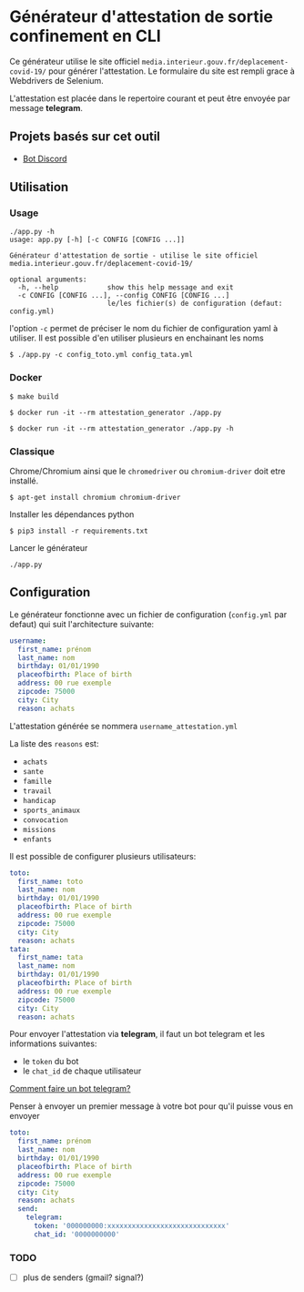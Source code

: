 # Générateur d'attestation de sortie confinement en CLI

Ce générateur utilise le site officiel `media.interieur.gouv.fr/deplacement-covid-19/` pour générer l'attestation. Le formulaire du site est rempli grace à Webdrivers de Selenium.

L'attestation est placée dans le repertoire courant et peut être envoyée par message **telegram**.

## Projets basés sur cet outil

- [Bot Discord](https://github.com/Nimon77/attestation-discord-bot)

## Utilisation

### Usage

```
./app.py -h
usage: app.py [-h] [-c CONFIG [CONFIG ...]]

Générateur d'attestation de sortie - utilise le site officiel media.interieur.gouv.fr/deplacement-covid-19/

optional arguments:
  -h, --help            show this help message and exit
  -c CONFIG [CONFIG ...], --config CONFIG [CONFIG ...]
                        le/les fichier(s) de configuration (defaut: config.yml)
```

l'option `-c` permet de préciser le nom du fichier de configuration yaml à utiliser. Il est possible d'en utiliser plusieurs en enchainant les noms

`$ ./app.py -c config_toto.yml config_tata.yml`

### Docker

`$ make build`

`$ docker run -it --rm attestation_generator ./app.py`

`$ docker run -it --rm attestation_generator ./app.py -h`

### Classique

Chrome/Chromium ainsi que le `chromedriver` ou `chromium-driver` doit etre installé.

`$ apt-get install chromium chromium-driver`

Installer les dépendances python

`$ pip3 install -r requirements.txt`

Lancer le générateur

`./app.py`

## Configuration

Le générateur fonctionne avec un fichier de configuration (`config.yml` par defaut) qui suit l'architecture suivante:

```yml
username:
  first_name: prénom
  last_name: nom
  birthday: 01/01/1990
  placeofbirth: Place of birth
  address: 00 rue exemple
  zipcode: 75000
  city: City
  reason: achats
```

L'attestation générée se nommera `username_attestation.yml`

La liste des `reasons` est:

- `achats`
- `sante`
- `famille`
- `travail`
- `handicap`
- `sports_animaux`
- `convocation`
- `missions`
- `enfants`

Il est possible de configurer plusieurs utilisateurs:

```yml
toto:
  first_name: toto
  last_name: nom
  birthday: 01/01/1990
  placeofbirth: Place of birth
  address: 00 rue exemple
  zipcode: 75000
  city: City
  reason: achats
tata:
  first_name: tata
  last_name: nom
  birthday: 01/01/1990
  placeofbirth: Place of birth
  address: 00 rue exemple
  zipcode: 75000
  city: City
  reason: achats
```

Pour envoyer l'attestation via **telegram**, il faut un bot telegram et les informations suivantes: 

- le `token` du bot
- le `chat_id` de chaque utilisateur

[Comment faire un bot telegram?](https://fr.jeffprod.com/blog/2017/creer-un-bot-telegram/)

Penser à envoyer un premier message à votre bot pour qu'il puisse vous en envoyer

```yml
toto:
  first_name: prénom
  last_name: nom
  birthday: 01/01/1990
  placeofbirth: Place of birth
  address: 00 rue exemple
  zipcode: 75000
  city: City
  reason: achats
  send:
    telegram:
      token: '000000000:xxxxxxxxxxxxxxxxxxxxxxxxxxxxx'
      chat_id: '0000000000'
```
### TODO

- [ ] plus de senders (gmail? signal?)
